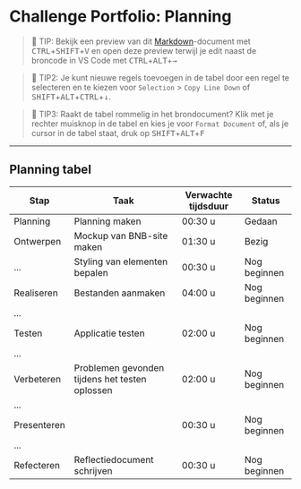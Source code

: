 # Challenge Portfolio: Planning

> :rocket: TIP: Bekijk een preview van dit [Markdown](https://guides.github.com/features/mastering-markdown/)-document met <kbd>CTRL</kbd>+<kbd>SHIFT</kbd>+<kbd>V</kbd> en open deze preview terwijl je edit naast de broncode in VS Code met <kbd>CTRL</kbd>+<kbd>ALT</kbd>+<kbd>→</kbd>

> :rocket: TIP2: Je kunt nieuwe regels toevoegen in de tabel door een regel te selecteren en te kiezen voor `Selection` > `Copy Line Down` of <kbd>SHIFT</kbd>+<kbd>ALT</kbd>+<kbd>CTRL</kbd>+<kbd>↓</kbd>. 

> :rocket: TIP3: Raakt de tabel rommelig in het brondocument? Klik met je rechter muisknop in de tabel en kies je voor `Format Document` of, als je cursor in de tabel staat, druk op <kbd>SHIFT</kbd>+<kbd>ALT</kbd>+<kbd>F</kbd>

----

## Planning tabel

| Stap        | Taak                                           | Verwachte tijdsduur | Status |
| ----------- | ---------------------------------------------- | ------------------- | ------ |
| Planning    | Planning maken                                 | 00:30 u             | Gedaan  |
| Ontwerpen   | Mockup van BNB-site maken                      | 01:30 u             | Bezig  |
| ...         | Styling van elementen bepalen                  | 00:30 u             | Nog beginnen      |
| Realiseren  | Bestanden aanmaken                             | 04:00 u             | Nog beginnen     |
| ...         |                                                |                     |        |
| Testen      | Applicatie testen                              | 02:00 u             | Nog beginnen     |
| ...         |                                                |                     |        |
| Verbeteren  | Problemen gevonden tijdens het testen oplossen | 02:00 u             | Nog beginnen     |
| ...         |                                                |                     |        |
| Presenteren |                                                | 00:30 u             | Nog beginnen      |
| ...         |                                                |                     |        |
| Refecteren  | Reflectiedocument schrijven                    | 00:30 u             | Nog beginnen      |
